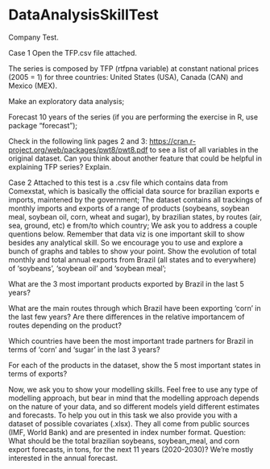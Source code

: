 # DataAnalysisSkillTest
Company Test.

Case 1
Open the TFP.csv file attached.

The series is composed by TFP (rtfpna variable) at constant national prices (2005 = 1) for three countries: United States (USA), Canada (CAN) and Mexico (MEX).

Make an exploratory data analysis;

Forecast 10 years of the series (if you are performing the exercise in R, use package “forecast”);

Check in the following link pages 2 and 3: https://cran.r-project.org/web/packages/pwt8/pwt8.pdf to see a list of all variables in the original dataset. Can you think about another feature that could be helpful in explaining TFP series? Explain.

Case 2
Attached to this test is a .csv file which contains data from Comexstat, which is basically the official data source for brazilian exports e imports, maintened by the government;
The dataset contains all trackings of monthly imports and exports of a range of products (soybeans, soybean meal, soybean oil, corn, wheat and sugar), by brazilian states, by routes (air, sea, ground, etc) e from/to which country;
We ask you to address a couple quentions below. Remember that data viz is one important skill to show besides any analytical skill. So we encourage you to use and explore a bunch of graphs and tables to show your point.
Show the evolution of total monthly and total annual exports from Brazil (all states and to everywhere) of ‘soybeans’, ‘soybean oil’ and ‘soybean meal’;

What are the 3 most important products exported by Brazil in the last 5 years?

What are the main routes through which Brazil have been exporting ‘corn’ in the last few years? Are there differences in the relative importancem of routes depending on the product?

Which countries have been the most important trade partners for Brazil in terms of ‘corn’ and ‘sugar’ in the last 3 years?

For each of the products in the dataset, show the 5 most important states in terms of exports?

Now, we ask you to show your modelling skills. Feel free to use any type of modelling approach, but bear in mind that the modelling approach depends on the nature of your data, and so different models yield different estimates and forecasts. To help you out in this task we also provide you with a dataset of possible covariates (.xlsx). They all come from public sources (IMF, World Bank) and are presented in index number format. Question: What should be the total brazilian soybeans, soybean_meal, and corn export forecasts, in tons, for the next 11 years (2020-2030)? We’re mostly interested in the annual forecast.

